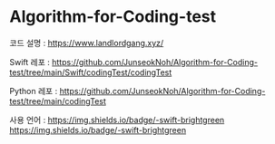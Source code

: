 # Algorithm-for-Coding-test

코드 설명 : https://www.landlordgang.xyz/

Swift 레포 : https://github.com/JunseokNoh/Algorithm-for-Coding-test/tree/main/Swift/codingTest/codingTest

Python 레포 : https://github.com/JunseokNoh/Algorithm-for-Coding-test/tree/main/codingTest

사용 언어 : 
https://img.shields.io/badge/-swift-brightgreen
https://img.shields.io/badge/-swift-brightgreen
